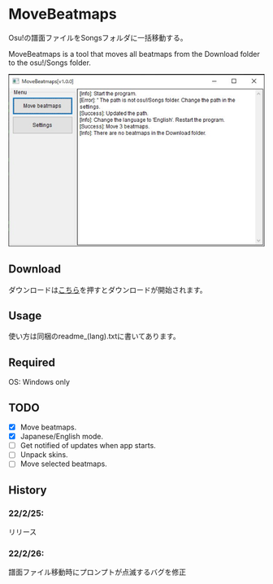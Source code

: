 # MoveBeatmaps
Osu!の譜面ファイルをSongsフォルダに一括移動する。

MoveBeatmaps is a tool that moves all beatmaps from the Download folder to the osu!/Songs folder.

![](img/main_window.jpg)

## Download
ダウンロードは[こちら](https://github.com/KerorinNorthFox/Move_Osu_Beatmaps/releases/latest/download/MoveBeatmaps-v1.0.0-release.zip)を押すとダウンロードが開始されます。

## Usage
使い方は同梱のreadme_(lang).txtに書いてあります。

## Required
OS: Windows only

## TODO
- [x] Move beatmaps.
- [x] Japanese/English mode.
- [ ] Get notified of updates when app starts.
- [ ] Unpack skins.
- [ ] Move selected beatmaps.

## History
### 22/2/25: 
リリース

### 22/2/26:
譜面ファイル移動時にプロンプトが点滅するバグを修正

